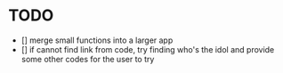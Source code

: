 # TODO
- [] merge small functions into a larger app
- [] if cannot find link from code, try finding who's the idol and provide some other codes for the user to try